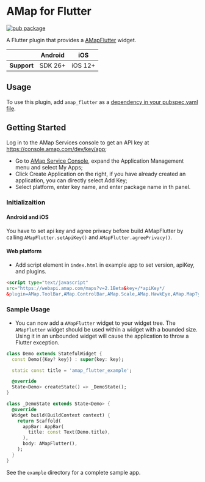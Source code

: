 # AMap for Flutter

<?code-excerpt path-base="example/lib"?>

[![pub package](https://img.shields.io/pub/v/google_maps_flutter.svg)](https://pub.dev/packages/google_maps_flutter)

A Flutter plugin that provides a [AMapFlutter](https://lbs.qq.com/map/) widget.

|             | Android | iOS     |
|-------------|---------|---------|
| **Support** | SDK 26+ | iOS 12+ |

## Usage

To use this plugin, add `amap_flutter` as a [dependency in your pubspec.yaml file](https://flutter.dev/docs/development/platform-integration/platform-channels).

## Getting Started

Log in to the AMap Services console to get an API key at <https://console.amap.com/dev/key/app>;
* Go to [AMap Service Console](https://console.amap.com/dev/index), expand the Application Management menu and select My Apps;
* Click Create Application on the right, if you have already created an application, you can directly select Add Key;
* Select platform, enter key name, and enter package name in th panel.

### Initializaition

#### Android and iOS
You have to set api key and agree privacy before build AMapFlutter by calling ```AMapFlutter.setApiKey()``` and ```AMapFlutter.agreePrivacy()```.

#### Web platform
* Add script element in ```index.html``` in example app to set version, apiKey, and plugins.

```html
<script type="text/javascript" 
src="https://webapi.amap.com/maps?v=2.1Beta&key=/*apiKey*/
&plugin=AMap.ToolBar,AMap.ControlBar,AMap.Scale,AMap.HawkEye,AMap.MapType,AMap.Geolocation"></script>
```

### Sample Usage

* You can now add a `AMapFlutter` widget to your widget tree. The `AMapFlutter` widget should be used within a widget with a bounded size. Using it in an unbounded widget will cause the application to throw a Flutter exception.

<?code-excerpt "readme_sample.dart (MapSample)"?>
```dart
class Demo extends StatefulWidget {
  const Demo({Key? key}) : super(key: key);

  static const title = 'amap_flutter_example';

  @override
  State<Demo> createState() => _DemoState();
}

class _DemoState extends State<Demo> {
  @override
  Widget build(BuildContext context) {
    return Scaffold(
      appBar: AppBar(
        title: const Text(Demo.title),
      ),
      body: AMapFlutter(),
    );
  }
}
```

See the `example` directory for a complete sample app.